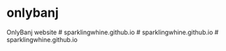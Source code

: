 # onlybanj
OnlyBanj website
#   s p a r k l i n g w h i n e . g i t h u b . i o  
 #   s p a r k l i n g w h i n e . g i t h u b . i o  
 #   s p a r k l i n g w h i n e . g i t h u b . i o  
 